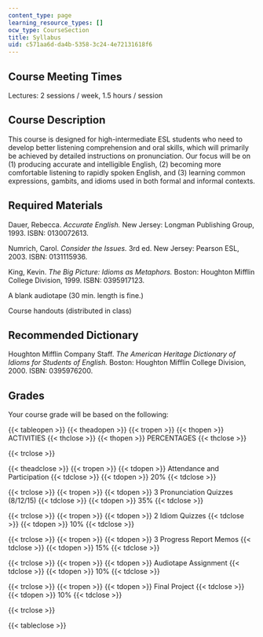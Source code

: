 ```yaml
---
content_type: page
learning_resource_types: []
ocw_type: CourseSection
title: Syllabus
uid: c571aa6d-da4b-5358-3c24-4e72131618f6
---
```


Course Meeting Times
--------------------

Lectures: 2 sessions / week, 1.5 hours / session

Course Description
------------------

This course is designed for high-intermediate ESL students who need to develop better listening comprehension and oral skills, which will primarily be achieved by detailed instructions on pronunciation. Our focus will be on (1) producing accurate and intelligible English, (2) becoming more comfortable listening to rapidly spoken English, and (3) learning common expressions, gambits, and idioms used in both formal and informal contexts.

Required Materials
------------------

Dauer, Rebecca. _Accurate English._ New Jersey: Longman Publishing Group, 1993. ISBN: 0130072613.

Numrich, Carol. _Consider the Issues._ 3rd ed. New Jersey: Pearson ESL, 2003. ISBN: 0131115936.

King, Kevin. _The Big Picture: Idioms as Metaphors._ Boston: Houghton Mifflin College Division, 1999. ISBN: 0395917123.

A blank audiotape (30 min. length is fine.)

Course handouts (distributed in class)

Recommended Dictionary
----------------------

Houghton Mifflin Company Staff. _The American Heritage Dictionary of Idioms for Students of English._ Boston: Houghton Mifflin College Division, 2000. ISBN: 0395976200.

Grades
------

Your course grade will be based on the following:

{{< tableopen >}}
{{< theadopen >}}
{{< tropen >}}
{{< thopen >}}
ACTIVITIES
{{< thclose >}}
{{< thopen >}}
PERCENTAGES
{{< thclose >}}

{{< trclose >}}

{{< theadclose >}}
{{< tropen >}}
{{< tdopen >}}
Attendance and Participation
{{< tdclose >}}
{{< tdopen >}}
20%
{{< tdclose >}}

{{< trclose >}}
{{< tropen >}}
{{< tdopen >}}
3 Pronunciation Quizzes (8/12/15)
{{< tdclose >}}
{{< tdopen >}}
35%
{{< tdclose >}}

{{< trclose >}}
{{< tropen >}}
{{< tdopen >}}
2 Idiom Quizzes
{{< tdclose >}}
{{< tdopen >}}
10%
{{< tdclose >}}

{{< trclose >}}
{{< tropen >}}
{{< tdopen >}}
3 Progress Report Memos
{{< tdclose >}}
{{< tdopen >}}
15%
{{< tdclose >}}

{{< trclose >}}
{{< tropen >}}
{{< tdopen >}}
Audiotape Assignment
{{< tdclose >}}
{{< tdopen >}}
10%
{{< tdclose >}}

{{< trclose >}}
{{< tropen >}}
{{< tdopen >}}
Final Project
{{< tdclose >}}
{{< tdopen >}}
10%
{{< tdclose >}}

{{< trclose >}}

{{< tableclose >}}